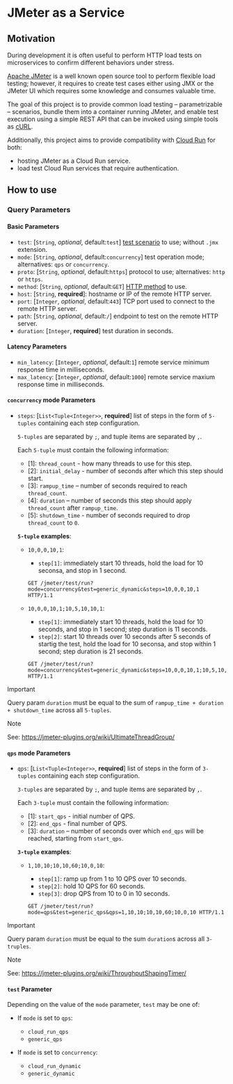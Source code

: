 # JMeter as a Service

## Motivation

During development it is often useful to perform HTTP load tests on microservices to confirm different behaviors under stress.

[Apache JMeter](https://jmeter.apache.org/) is a well known open source tool to perform flexible load testing; however,
it requires to create test cases either using JMX or the JMeter UI which requires some knowledge and consumes valuable time.

The goal of this project is to provide common load testing – parametrizable – scenarios, bundle them into a container running JMeter,
and enable test execution using a simple REST API that can be invoked using simple tools as [cURL](https://curl.se/).

Additionally, this project aims to provide compatibility with [Cloud Run](https://cloud.google.com/run) for both:

- hosting JMeter as a Cloud Run service.
- load test Cloud Run services that require authentication.

## How to use

### Query Parameters

#### Basic Parameters

- `test`: [`String`, _optional_, default:`test`] [test scenario](src/main/jmeter) to use; without `.jmx` extension.
- `mode`: [`String`, _optional_, default:`concurrency`] test operation mode; alternatives: `qps` or `concurrency`.
- `proto`: [`String`, _optional_, default:`https`] protocol to use; alternatives: `http` or `https`.
- `method`: [`String`, _optional_, default:`GET`] [HTTP method](https://developer.mozilla.org/en-US/docs/Web/HTTP/Reference/Methods) to use.
- `host`: [`String`, **required**]: hostname or IP of the remote HTTP server.
- `port`: [`Integer`, _optional_, default:`443`] TCP port used to connect to the remote HTTP server.
- `path`: [`String`, _optional_, default:`/`] endpoint to test on the remote HTTP server.
- `duration`: [`Integer`, **required**] test duration in seconds.

#### Latency Parameters

- `min_latency`: [`Integer`, _optional_, default:`1`] remote service minimum response time in milliseconds.
- `max_latency`: [`Integer`, _optional_, default:`1000`] remote service maxium response time in milliseconds.

#### `concurrency` mode Parameters

- `steps`: [`List<Tuple<Integer>>`, **required**] list of steps in the form of `5-tuples` containing each step configuration.

  `5-tuples` are separated by `;`, and tuple items are separated by `,`.

  Each `5-tuple` must contain the following information:

  - [1]: `thread_count` - how many threads to use for this step.
  - [2]: `initial_delay` - number of seconds after which this step should start.
  - [3]: `rampup_time` – number of seconds required to reach `thread_count`.
  - [4]: `duration` – number of seconds this step should apply `thread_count` after `rampup_time`.
  - [5]: `shutdown_time` - number of seconds required to drop `thread_count` to `0`.

  **`5-tuple` examples**:

  - `10,0,0,10,1`:

    - `step[1]`: immediately start 10 threads, hold the load for 10 seconsa, and stop in 1 second.

    ```
    GET /jmeter/test/run?mode=concurrency&test=generic_dynamic&steps=10,0,0,10,1 HTTP/1.1
    ```

  - `10,0,0,10,1;10,5,10,10,1`:

    - `step[1]`: immediately start 10 threads, hold the load for 10 seconds, and stop in 1 second; step duration is 11 seconds.
    - `step[2]`: start 10 threads over 10 seconds after 5 seconds of startig the test, hold the load for 10 seconsa, and stop within 1 second; step duration is 21 seconds.

    ```
    GET /jmeter/test/run?mode=concurrency&test=generic_dynamic&steps=10,0,0,10,1;10,5,10,10,1 HTTP/1.1
    ```

> [!IMPORTANT]  
> Query param `duration` must be equal to the sum of `rampup_time + duration + shutdown_time` across all `5-tuples`.

> [!NOTE]
> See: https://jmeter-plugins.org/wiki/UltimateThreadGroup/

#### `qps` mode Parameters

- `qps`: [`List<Tuple<Integer>>`, **required**] list of steps in the form of `3-tuples` containing each step configuration.

  `3-tuples` are separated by `;`, and tuple items are separated by `,`.

  Each `3-tuple` must contain the following information:

  - [1]: `start_qps` - initial number of QPS.
  - [2]: `end_qps` - final number of QPS.
  - [3]: `duration` – number of seconds over which `end_qps` will be reached, starting from `start_qps`.

  **`3-tuple` examples**:

  - `1,10,10;10,10,60;10,0,10`:

    - `step[1]`: ramp up from 1 to 10 QPS over 10 seconds.
    - `step[2]`: hold 10 QPS for 60 seconds.
    - `step[3]`: drop QPS from 10 to 0 in 10 seconds.

    ```
    GET /jmeter/test/run?mode=qps&test=generic_qps&qps=1,10,10;10,10,60;10,0,10 HTTP/1.1
    ```

> [!IMPORTANT]  
> Query param `duration` must be equal to the sum `duration`s across all `3-truples`.

> [!NOTE]
> See: https://jmeter-plugins.org/wiki/ThroughputShapingTimer/

#### `test` Parameter

Depending on the value of the `mode` parameter, `test` may be one of:

- If `mode` is set to `qps`:

  - `cloud_run_qps`
  - `generic_qps`

- If `mode` is set to `concurrency`:

  - `cloud_run_dynamic`
  - `generic_dynamic`

